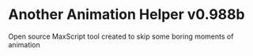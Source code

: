 # Another Animation Helper v0.988b
Open source MaxScript tool created to skip some boring moments of animation
